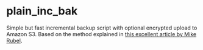 # plain_inc_bak

Simple but fast incremental backup script with optional encrypted upload to Amazon S3. Based on the method explained in [this excellent article by Mike Rubel](http://www.mikerubel.org/computers/rsync_snapshots/).
